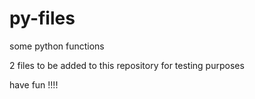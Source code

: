 # py-files
some python functions

2 files to be added to this repository
for testing purposes

have fun !!!!


